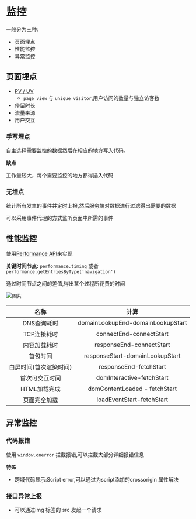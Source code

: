 # 监控
一般分为三种:
* 页面埋点
* 性能监控
* 异常监控


## 页面埋点
* [PV / UV](https://blog.csdn.net/baidu_35901646/article/details/81612422)
  * ``page view`` 与 ``unique visitor``,用户访问的数量与独立访客数
* 停留时长
* 流量来源
* 用户交互

### 手写埋点
自主选择需要监控的数据然后在相应的地方写入代码。

**缺点**

工作量较大，每个需要监控的地方都得插入代码
### 无埋点
统计所有发生的事件并定时上报,然后服务端对数据进行过滤得出需要的数据

可以采用事件代理的方式监听页面中所需的事件

## 性能监控
使用[Performance API](https://developer.mozilla.org/zh-CN/docs/Web/API/Performance)来实现

**关键时间节点:** ``performance.timing`` 或者 ``performance.getEntriesByType('navigation')``

通过时间节点之间的差值,得出某个过程所花费的时间

![图片](http://img.cdn.sugarat.top/mdImg/MTU4MzgxMjk2MzI3Ng==583812963276)

|          名称          |               计算                |
| :--------------------: | :-------------------------------: |
|      DNS查询耗时       | domainLookupEnd-domainLookupStart |
|      TCP连接耗时       |      connectEnd-connectStart      |
|      内容加载耗时      |     responseEnd-connectStart      |
|        首包时间        |  responseStart-domainLookupStart  |
| 白屏时间(首次渲染时间) |      responseEnd-fetchStart       |
|     首次可交互时间     |     domInteractive-fetchStart     |
|      HTML加载完成      |   domContentLoaded - fetchStart   |
|      页面完全加载      |     loadEventStart-fetchStart     |


## 异常监控
### 代码报错
使用 ``window.onerror`` 拦截报错,可以拦截大部分详细报错信息

**特殊**
* 跨域代码显示:Script error,可以通过为script添加的crossorigin 属性解决

### 接口异常上报
* 可以通过img 标签的 src 发起一个请求

<comment/>
<tongji/>